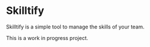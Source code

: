 Skilltify
=========

Skilltify is a simple tool to manage the skills of your team.

This is a work in progress project.
